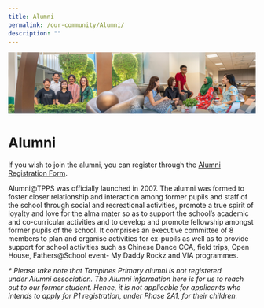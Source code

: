 ```yaml
---
title: Alumni
permalink: /our-community/Alumni/
description: ""
---
```

![](/images/Our%20Community.jpg)

Alumni
======

If you wish to join the alumni, you can register through the [Alumni Registration Form](https://docs.google.com/forms/d/e/1FAIpQLScPn6IOHWW-Lmyvd7Gm3fFZzbIPWOFJOlPJMpIf-OyYEOpN0A/viewform).

  

Alumni@TPPS was officially launched in 2007. The alumni was formed to foster closer relationship and interaction among former pupils and staff of the school through social and recreational activities, promote a true spirit of loyalty and love for the alma mater so as to support the school’s academic and co-curricular activities and to develop and promote fellowship amongst former pupils of the school. It comprises an executive committee of 8 members to plan and organise activities for ex-pupils as well as to provide support for school activities such as Chinese Dance CCA, field trips, Open House, Fathers@School event- My Daddy Rockz and VIA programmes.

  

<i>\* Please take note that Tampines Primary alumni is not registered under Alumni association. The Alumni information here is for us to reach out to our former student. Hence, it is not applicable for applicants who intends to apply for P1 registration, under Phase 2A1, for their children.</i>